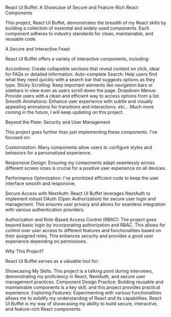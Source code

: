 React UI Buffet: A Showcase of Secure and Feature-Rich React Components

This project, React UI Buffet, demonstrates the breadth of my React skills by building a collection of essential and widely used components. Each component adheres to industry standards for clean, maintainable, and reusable code.

A Secure and Interactive Feast

React UI Buffet offers a variety of interactive components, including:

Accordions: Create collapsible sections that reveal content on click, ideal for FAQs or detailed information.
Auto-complete Search: Help users find what they need quickly with a search bar that suggests options as they type.
Sticky Scrolling: Keep important elements like navigation bars or sidebars in view even as users scroll down the page.
Dropdown Menus: Provide users with a clean and efficient way to access options from a list.
Smooth Animations: Enhance user experience with subtle and visually appealing animations for transitions and interactions.
etc... Much more coming in the future, I will keep updating on this project.

Beyond the Plate: Security and User Management

This project goes further than just implementing these components. I've focused on:

Customization: Many components allow users to configure styles and behaviors for a personalized experience.

Responsive Design: Ensuring my components adapt seamlessly across different screen sizes is crucial for a positive user experience on all devices.

Performance Optimization: I've prioritized efficient code to keep the user interface smooth and responsive.

Secure Access with NextAuth:
React UI Buffet leverages NextAuth to implement robust OAuth (Open Authorization) for secure user login and management. This ensures user privacy and allows for seamless integration with various authentication providers.

Authorization and Role-Based Access Control (RBAC):
The project goes beyond basic login by incorporating authorization and RBAC. This allows for control over user access to different features and functionalities based on their assigned roles. This enhances security and provides a good user experience depending on permissions.

Why This Project?

React UI Buffet serves as a valuable tool for:

Showcasing My Skills: This project is a talking point during interviews, demonstrating my proficiency in React, NextAuth, and secure user management practices.
Component Design Practice: Building reusable and maintainable components is a key skill, and this project provides practical experience.
Exploring Features: Experimenting with various functionalities allows me to solidify my understanding of React and its capabilities.
React UI Buffet is my way of showcasing my ability to build secure, interactive, and feature-rich React components. 
